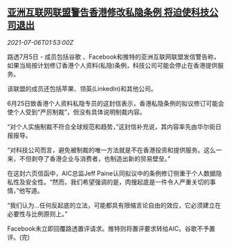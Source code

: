 <!--1625536862000-->
[亚洲互联网联盟警告香港修改私隐条例 将迫使科技公司退出](https://cn.reuters.com/article/asia-www-hk-privacy-rule-0706-idCNKCS2EC04S)
------

<div><i>2021-07-06T01:53:00Z</i></div><p>路透7月5日 - 成员包括谷歌 、Facebook和推特的亚洲互联网联盟发信警告称，如果当局按计划修订香港个人资料(私隐)条例，科技公司可能会停止在香港提供服务。</p><p>该联盟的成员还包括苹果、领英(LinkedIn)和其他公司。</p><p>6月25日致香港个人资料私隐专员的这封信表示，香港私隐条例的拟议修订可能会使个人受到“严厉制裁”，但没有具体说明制裁内容。</p><p>“对个人实施制裁不符合全球规范和趋势，”这封信补充说，其内容率先由华尔街日报报导。</p><p>“对科技公司而言，避免被制裁的唯一方法就是不在香港投资和提供服务。这么一来，不但剥夺了香港企业与消费者，也制造出新的贸易壁垒。”</p><p>在这封六页信函中，AIC总监Jeff Paine认同拟议中的条例修订侧重于个人数据隐私性及安全性。“然而，我们希望强调的是，肉搜起底是一件令人严重关切的事情，”他写道。</p><p>“我们认为...任何反起底的立法，可能都具有限缩言论自由的效应，它必须建立在必要性与比例原则上。”</p><p>Facebook未立即回覆路透置评请求。推特则将置评要求转给AIC。谷歌不予置评。(完)</p>

